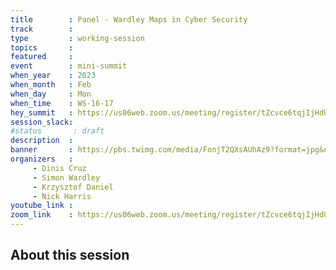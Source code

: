 ```yaml
---
title        : Panel - Wardley Maps in Cyber Security
track        :
type         : working-session
topics       :
featured     :
event        : mini-summit
when_year    : 2023
when_month   : Feb
when_day     : Mon
when_time    : WS-16-17
hey_summit   : https://us06web.zoom.us/meeting/register/tZcvce6tqjIjHdUo-Kx-fOGLaJN_Zpz2efKr
session_slack:
#status       : draft
description  :
banner       : https://pbs.twimg.com/media/FonjT2QXsAUhAz9?format=jpg&name=medium
organizers   :
     - Dinis Cruz
     - Simon Wardley
     - Krzysztof Daniel
     - Nick Harris
youtube_link :
zoom_link    : https://us06web.zoom.us/meeting/register/tZcvce6tqjIjHdUo-Kx-fOGLaJN_Zpz2efKr
---
```


## About this session
